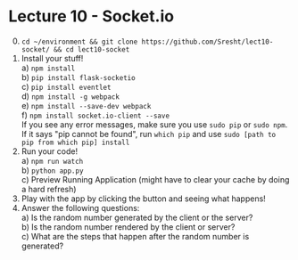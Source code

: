 # Lecture 10 - Socket.io
0. `cd ~/environment && git clone https://github.com/Sresht/lect10-socket/ && cd lect10-socket`  
1. Install your stuff!  
  a) `npm install`  
  b) `pip install flask-socketio`  
  c) `pip install eventlet`  
  d) `npm install -g webpack`  
  e) `npm install --save-dev webpack`  
  f) `npm install socket.io-client --save`  
If you see any error messages, make sure you use `sudo pip` or `sudo npm`. If it says "pip cannot be found", run `which pip` and use `sudo [path to pip from which pip] install`
2. Run your code!  
  a) `npm run watch`  
  b) `python app.py`  
  c) Preview Running Application (might have to clear your cache by doing a hard refresh)  
3. Play with the app by clicking the button and seeing what happens!  
4. Answer the following questions:  
  a) Is the random number generated by the client or the server?  
  b) Is the random number rendered by the client or server?  
  c) What are the steps that happen after the random number is generated?  

